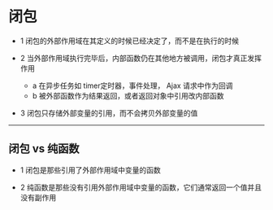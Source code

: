 # 闭包

+ 1 闭包的外部作用域在其定义的时候已经决定了，而不是在执行的时候

+ 2 当外部作用域执行完毕后，内部函数仍在其他地方被调用，闭包才真正发挥作用
  + a 在异步任务如 timer定时器，事件处理， Ajax 请求中作为回调
  + b 被外部函数作为结果返回，或者返回对象中引用改内部函数

+ 3 闭包只存储外部变量的引用，而不会拷贝外部变量的值

---

## 闭包 vs 纯函数

+ 1 闭包是那些引用了外部作用域中变量的函数

+ 2 纯函数是那些没有引用外部作用域中变量的函数，它们通常返回一个值并且没有副作用
